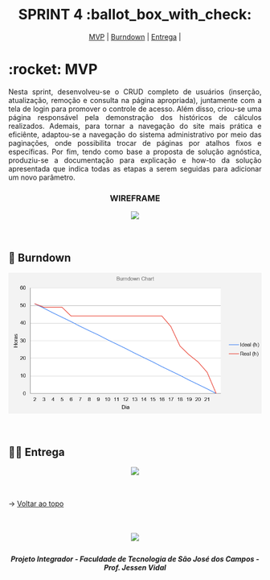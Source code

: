
<br id="topo">
 
<h1 align="center"> SPRINT 4 :ballot_box_with_check: </h1>

<p align="center">
    <a href="#mvp">MVP</a> | 
    <a href="#burndown">Burndown</a> | 
    <a href="#entrega">Entrega</a> | 
</p>
<span id="mvp">
 
<h1> :rocket: MVP </h1>
<p align="justify">Nesta sprint, desenvolveu-se o CRUD completo de usuários (inserção, atualização, remoção e consulta na página apropriada), juntamente com a tela de login para promover o controle de acesso. Além disso, criou-se uma página responsável pela demonstração dos históricos de cálculos realizados. Ademais, para tornar a navegação do site mais prática e eficiênte, adaptou-se a navegação do sistema administrativo por meio das paginações, onde possibilita trocar de páginas por atalhos fixos e específicas. Por fim, tendo como base a proposta de solução agnóstica, produziu-se a documentação para explicação e how-to da solução apresentada que indica todas as etapas a serem seguidas para adicionar um novo parâmetro.
</p>
  
  
 <h3 align="center"> WIREFRAME </h3>
<p align="center"> <img src = "../imagens/"></p>
<br>
  
<span id="burndown">
 
## :pushpin: Burndown
<p align="center"> <img src = "../imagens/burndown4.png"></p>
<br>

  
 <span id="entrega">
 
## 👩‍💻 Entrega
<p align="center"> <img src = "../imagens/sprint_4.gif"></p>
<br>
   
  → [Voltar ao topo](#topo)
<h1 align="center"> <img src = "https://fatecsjc-prd.azurewebsites.net/images/logo/fatecsjc_400x192.png" height="70"  align="auto">
<h5 align="center"> Projeto Integrador - Faculdade de Tecnologia de São José dos Campos - Prof. Jessen Vidal </h5>

